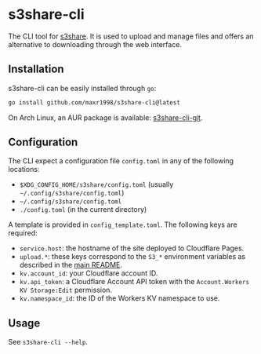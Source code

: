 # s3share-cli

The CLI tool for [s3share](https://github.com/Maxr1998/s3share).
It is used to upload and manage files and offers an alternative to downloading through the web interface.

## Installation

s3share-cli can be easily installed through `go`:

```bash
go install github.com/maxr1998/s3share-cli@latest
```

On Arch Linux, an AUR package is available: [s3share-cli-git](https://aur.archlinux.org/packages/s3share-cli-git).

## Configuration

The CLI expect a configuration file `config.toml` in any of the following locations:

- `$XDG_CONFIG_HOME/s3share/config.toml` (usually `~/.config/s3share/config.toml`)
- `~/.config/s3share/config.toml`
- `./config.toml` (in the current directory)

A template is provided in `config_template.toml`. The following keys are required:

- `service.host`: the hostname of the site deployed to Cloudflare Pages.
- `upload.*`: these keys correspond to the `S3_*` environment variables as described in
  the [main README](https://github.com/Maxr1998/s3share?tab=readme-ov-file#configuration).
- `kv.account_id`: your Cloudflare account ID.
- `kv.api_token`: a Cloudflare Account API token with the `Account.Workers KV Storage:Edit` permission.
- `kv.namespace_id`: the ID of the Workers KV namespace to use.

## Usage

See `s3share-cli --help`.